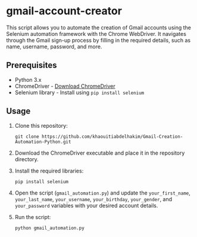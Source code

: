 # gmail-account-creator
This script allows you to automate the creation of Gmail accounts using the Selenium automation framework with the Chrome WebDriver. It navigates through the Gmail sign-up process by filling in the required details, such as name, username, password, and more.

## Prerequisites

- Python 3.x
- ChromeDriver - [Download ChromeDriver](https://sites.google.com/chromium.org/driver/)
- Selenium library - Install using `pip install selenium`

## Usage

1. Clone this repository:

   ```
   git clone https://github.com/khaouitiabdelhakim/Gmail-Creation-Automation-Python.git
   ```

2. Download the ChromeDriver executable and place it in the repository directory.

3. Install the required libraries:

   ```
   pip install selenium
   ```

4. Open the script (`gmail_automation.py`) and update the `your_first_name`, `your_last_name`, `your_username`, `your_birthday`, `your_gender`, and `your_password` variables with your desired account details.

5. Run the script:

   ```
   python gmail_automation.py
   ```
